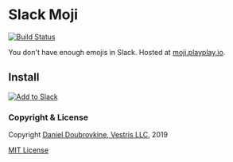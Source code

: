 Slack Moji
==========

[![Build Status](https://travis-ci.org/dblock/slack-moji.svg?branch=master)](https://travis-ci.org/dblock/slack-moji)

You don't have enough emojis in Slack. Hosted at [moji.playplay.io](https://moji.playplay.io/).

## Install

[![Add to Slack](https://platform.slack-edge.com/img/add_to_slack.png)](https://moji.playplay.io)

### Copyright & License

Copyright [Daniel Doubrovkine, Vestris LLC](https://www.vestris.com), 2019

[MIT License](LICENSE)
